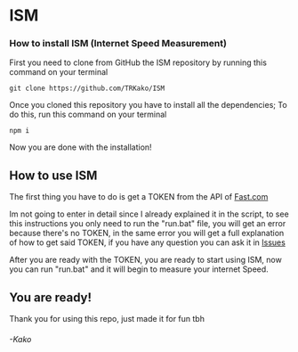 # ISM
### How to install ISM (Internet Speed Measurement)
First you need to clone from GitHub the ISM repository by running this command on your terminal 
```
git clone https://github.com/TRKako/ISM
```

Once you cloned this repository you have to install all the dependencies; To do this, run this command on your terminal
```
npm i
```
Now you are done with the installation!

## How to use ISM
The first thing you have to do is get a TOKEN from the API of [Fast.com](https://fast.com/)

Im not going to enter in detail since I already explained it in the script, to see this instructions you only need to run the "run.bat" file, you will get an error because there's no TOKEN, in the same error you will get a full explanation of how to get said TOKEN, if you have any question you can ask it in [Issues](https://github.com/TRKako/ISM/issues/new)

After you are ready with the TOKEN, you are ready to start using ISM, now you can run "run.bat" and it will begin to measure your internet Speed.

## You are ready!
Thank you for using this repo, just made it for fun tbh

###### -Kako
